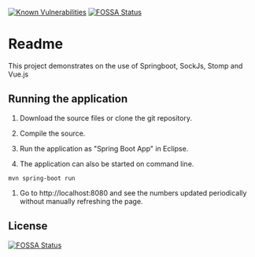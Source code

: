 [![Known Vulnerabilities](https://snyk.io/test/github/ocinpp/springboot-sockjs-stomp-vue-sample/badge.svg?targetFile=pom.xml)](https://snyk.io/test/github/ocinpp/springboot-sockjs-stomp-vue-sample?targetFile=pom.xml)
[![FOSSA Status](https://app.fossa.io/api/projects/git%2Bgithub.com%2Focinpp%2Fspringboot-sockjs-stomp-vue-sample.svg?type=shield)](https://app.fossa.io/projects/git%2Bgithub.com%2Focinpp%2Fspringboot-sockjs-stomp-vue-sample?ref=badge_shield)

# Readme

This project demonstrates on the use of Springboot, SockJs, Stomp and Vue.js 

## Running the application

1. Download the source files or clone the git repository.

1. Compile the source.

1. Run the application as "Spring Boot App" in Eclipse.

1. The application can also be started on command line.

```console
mvn spring-boot run
```

1. Go to http://localhost:8080 and see the numbers updated periodically without manually refreshing the page.


## License
[![FOSSA Status](https://app.fossa.io/api/projects/git%2Bgithub.com%2Focinpp%2Fspringboot-sockjs-stomp-vue-sample.svg?type=large)](https://app.fossa.io/projects/git%2Bgithub.com%2Focinpp%2Fspringboot-sockjs-stomp-vue-sample?ref=badge_large)